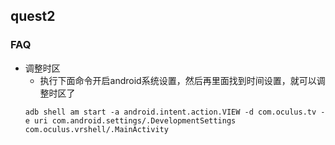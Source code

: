 ## quest2

### FAQ

- 调整时区
    - 执行下面命令开启android系统设置，然后再里面找到时间设置，就可以调整时区了
    ```
    adb shell am start -a android.intent.action.VIEW -d com.oculus.tv -e uri com.android.settings/.DevelopmentSettings com.oculus.vrshell/.MainActivity
    ```
